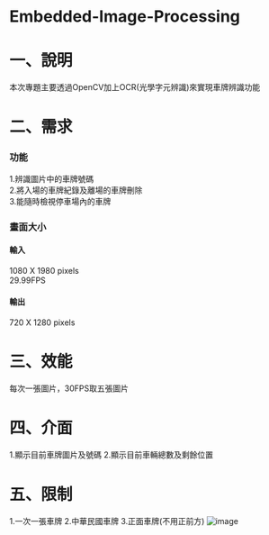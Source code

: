 # Embedded-Image-Processing
# 一、說明
本次專題主要透過OpenCV加上OCR(光學字元辨識)來實現車牌辨識功能
# 二、需求
### 功能
1.辨識圖片中的車牌號碼  
2.將入場的車牌紀錄及離場的車牌刪除  
3.能隨時檢視停車場內的車牌  
### 畫面大小
#### 輸入
1080 X 1980 pixels  
29.99FPS  
#### 輸出
720 X 1280 pixels  
# 三、效能
每次一張圖片，30FPS取五張圖片
# 四、介面
1.顯示目前車牌圖片及號碼
2.顯示目前車輛總數及剩餘位置
# 五、限制
1.一次一張車牌
2.中華民國車牌
3.正面車牌(不用正前方)
![image](https://github.com/user-attachments/assets/547166d6-3124-4c8b-853c-231bc1b11ffa)
